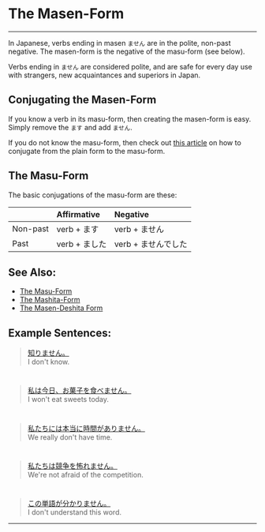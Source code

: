 # The Masen-Form
 ---
In Japanese, verbs ending in masen `ません` are in the polite, non-past negative. The masen-form is the negative of the masu-form (see below).

Verbs ending in `ません` are considered polite, and are safe for every day use with strangers, new acquaintances and superiors in Japan.

## Conjugating the Masen-Form
If you know a verb in its masu-form, then creating the masen-form is easy. Simply remove the `ます` and add `ません`. 

If you do not know the masu-form, then check out [this article](plain-form-masu-form) on how to conjugate from the plain form to the masu-form.

## The Masu-Form
The basic conjugations of the masu-form are these:

||Affirmative|Negative|
|:--|:--|:--|
|Non-past|verb + ます|verb + ません|
|Past|verb + ました|verb + ませんでした|

## See Also:
* [The Masu-Form](verb-longformpresentaffirmative)
* [The Mashita-Form](verb-longformpastaffirmative)
* [The Masen-Deshita Form](verb-longformpastnegative)

## Example Sentences:
> [知りません。]()  
> I don't know.

#

> [私は今日、お菓子を食べません。]()  
> I won't eat sweets today.

#

> [私たちには本当に時間がありません。]()  
> We really don't have time.

#

> [私たちは競争を怖れません。]()  
> We're not afraid of the competition. 

#

> [この単語が分かりません。]()  
> I don't understand this word.

 ---
